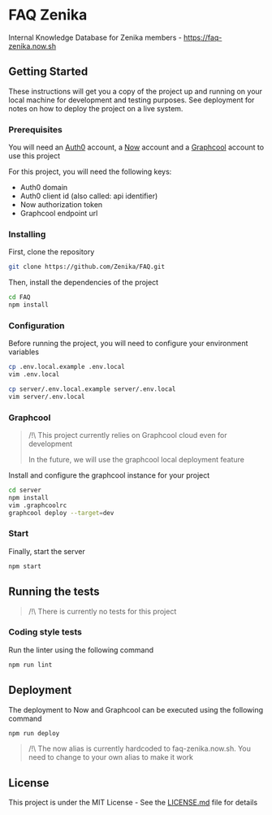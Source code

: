 # FAQ Zenika

Internal Knowledge Database for Zenika members - https://faq-zenika.now.sh

## Getting Started

These instructions will get you a copy of the project up and running on your local machine for development and testing purposes. See deployment for notes on how to deploy the project on a live system.

### Prerequisites

You will need an [Auth0](https://auth0.com/) account, a [Now](https://zeit.co/now) account and a [Graphcool](https://www.graph.cool/) account to use this project

For this project, you will need the following keys:

* Auth0 domain
* Auth0 client id (also called: api identifier)
* Now authorization token
* Graphcool endpoint url

### Installing

First, clone the repository

```bash
git clone https://github.com/Zenika/FAQ.git
```

Then, install the dependencies of the project

```bash
cd FAQ
npm install
```

### Configuration

Before running the project, you will need to configure your environment variables

```bash
cp .env.local.example .env.local
vim .env.local

cp server/.env.local.example server/.env.local
vim server/.env.local
```

### Graphcool

> /!\ This project currently relies on Graphcool cloud even for development
>
> In the future, we will use the graphcool local deployment feature

Install and configure the graphcool instance for your project

```bash
cd server
npm install
vim .graphcoolrc
graphcool deploy --target=dev
```

### Start

Finally, start the server

```bash
npm start
```

## Running the tests

> /!\ There is currently no tests for this project

### Coding style tests

Run the linter using the following command

```bash
npm run lint
```

## Deployment

The deployment to Now and Graphcool can be executed using the following command

```bash
npm run deploy
```

> /!\ The now alias is currently hardcoded to faq-zenika.now.sh. You need to change to your own alias to make it work

## License

This project is under the MIT License - See the [LICENSE.md](LICENSE.md) file for details
